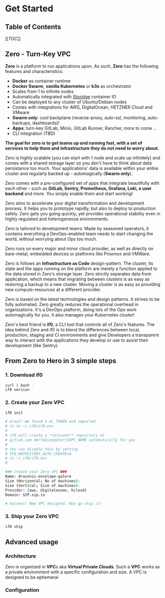 # Get Started

## Table of Contents

[[_TOC_]]

## Zero - Turn-Key VPC

**Zero** is a platform to run applications upon. As such, **Zero** has the following features and characteristics:

- **Docker** as container runtime
- **Docker Swarm**, **vanilla Kubernetes** or **k3s** as orchestrator
- Scales from 1 to infinite nodes
- Automatically integrated with [Storidge](https://storidge.com/) container IO
- Can be deployed to any cluster of Ubuntu/Debian nodes
- Comes with integrations for AWS, DigitalOcean, HETZNER Cloud and VMware
- **Swarm only**: cool backplane (reverse-proxy, auto-ssl, monitoring, auto-backups, dashboards)!
- **Apps**: turn-key GitLab, Minio, GitLab Runner, Rancher, more to come ...
- CLI integration (TBD)

**The goal for zero is to get teams up and running fast, with a set of services to help them and infrastructure they do not need to worry about.**

Zero is highly scalable (you can start with 1 node and scale up infinitely) and comes with a shared storage layer so you don't have to think about data persistance too much. Your applications' data is available within your entire cluster and regularly backed up - automagically (**Swarm only**).

Zero comes with a pre-configured set of apps that integrate beautifully with each other - such as **GitLab, Sentry, Prometheus, Grafana, Loki, a user backend** and more. You simply enable them and start working!

Zero aims to accelerate your digital transformation and development process. It helps you to prototype rapidly, but also to deploy to production safely. Zero gets you going quickly, yet provides operational stability even in highly regulated and heterogeneous environments.

Zero is tailored to development teams. Made by seasoned operators, it contains everything a DevOps-enabled team needs to start changing the world, without worrying about Ops too much.

Zero runs on every major and minor cloud provider, as well as directly on bare-metal, embedded devices or platforms like Proxmox and VMWare.

Zero is follows an **Infrastructure as Code** design-pattern. The cluster, its state and the apps running on the platform are merely a function applied to the data stored in Zero's storage layer. Zero strictly separates data from application, which means that migrating between clusters is as easy as restoring a backup to a new cluster. Moving a cluster is as easy as providing new compute-resources at a different provider.

Zero is based on the latest technologies and design patterns. It strives to be fully automated. Zero greatly reduces the operational overhead in organizations. It's a DevOps platform, doing lots of the Ops work automagically for you. It also manages your Kubernetes cluster!

Zero's best friend is **if0**, a CLI tool that controls all of Zero's features. The idea behind Zero and if0 is to blend the differences between local, production, staging and CI environments and give Developers a transparent way to interact with the applications they develop or use to assist their development (like Sentry).

## From Zero to Hero in 3 simple steps

### 1. Download if0

```bash
curl | bash -
if0 version
```

### 2. Create your Zero VPC

```bash
if0 init

# Great! We found a GL_TOKEN and imported
# it to ~/.if0/if0.env
#
# if0 will create a **private** repository at
# gitlab.com derfabianpeter/$VPC_NAME automatically for you
#
# You can disable this by setting
# IF0_REPOSITORY_AUTO_CREATE=0
# in ~/.if0/if0.env
#

### Create your Zero VPC ###
Name: draconic-envelope-galore
Size (Horizontal; No of machines): 
Size (Vertical; Size of machines): 
Provider: [aws, digitalocean, hcloud]
Domain: $IP.xip.io

# Success! New VPC designed. Now go ship it!
```

### 3. Ship your Zero VPC

```bash
if0 ship
```

## Advanced usage

### Architecture

Zero is organized in **VPC**s aka **Virtual Private Clouds**. Such a **VPC** works as a private environment with a specific configuration and size. A VPC is designed to be ephemeral 

### Configuration

